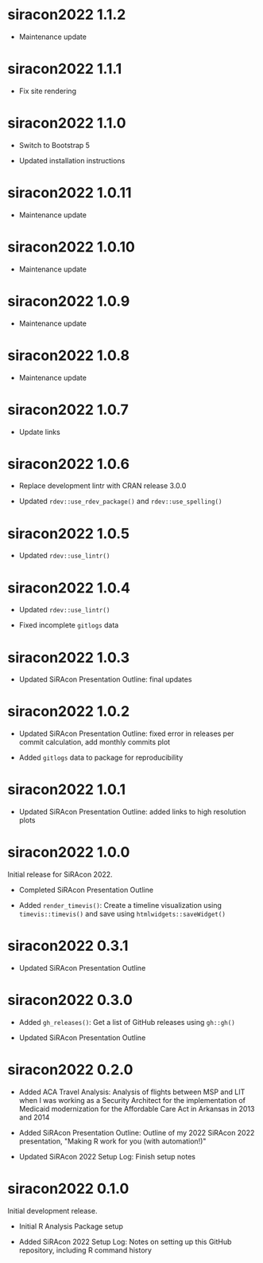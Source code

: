# siracon2022 1.1.2

* Maintenance update

# siracon2022 1.1.1

* Fix site rendering

# siracon2022 1.1.0

* Switch to Bootstrap 5

* Updated installation instructions

# siracon2022 1.0.11

* Maintenance update

# siracon2022 1.0.10

* Maintenance update

# siracon2022 1.0.9

* Maintenance update

# siracon2022 1.0.8

* Maintenance update

# siracon2022 1.0.7

* Update links

# siracon2022 1.0.6

* Replace development lintr with CRAN release 3.0.0

* Updated `rdev::use_rdev_package()` and `rdev::use_spelling()`

# siracon2022 1.0.5

* Updated `rdev::use_lintr()`

# siracon2022 1.0.4

* Updated `rdev::use_lintr()`

* Fixed incomplete `gitlogs` data

# siracon2022 1.0.3

* Updated SiRAcon Presentation Outline: final updates

# siracon2022 1.0.2

* Updated SiRAcon Presentation Outline: fixed error in releases per commit calculation, add monthly
  commits plot

* Added `gitlogs` data to package for reproducibility

# siracon2022 1.0.1

* Updated SiRAcon Presentation Outline: added links to high resolution plots

# siracon2022 1.0.0

Initial release for SiRAcon 2022.

* Completed SiRAcon Presentation Outline

* Added `render_timevis()`: Create a timeline visualization using `timevis::timevis()` and save
  using `htmlwidgets::saveWidget()`

# siracon2022 0.3.1

* Updated SiRAcon Presentation Outline

# siracon2022 0.3.0

* Added `gh_releases()`: Get a list of GitHub releases using `gh::gh()`

* Updated SiRAcon Presentation Outline

# siracon2022 0.2.0

* Added ACA Travel Analysis: Analysis of flights between MSP and LIT when I was working as a
  Security Architect for the implementation of Medicaid modernization for the Affordable Care Act in
  Arkansas in 2013 and 2014

* Added SiRAcon Presentation Outline: Outline of my 2022 SiRAcon 2022 presentation, "Making R work
  for you (with automation!)"

* Updated SiRAcon 2022 Setup Log: Finish setup notes

# siracon2022 0.1.0

Initial development release.

* Initial R Analysis Package setup

* Added SiRAcon 2022 Setup Log: Notes on setting up this GitHub repository, including R command
  history
